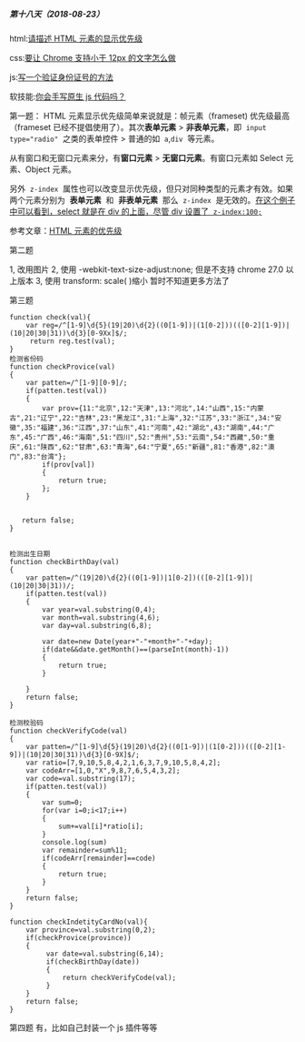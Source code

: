 ##### 第十八天（2018-08-23）

html:[请描述 HTML 元素的显示优先级](https://github.com/zivenday/learning/issues/67)

css:[要让 Chrome 支持小于 12px 的文字怎么做](https://github.com/zivenday/learning/issues/68)

js:[写一个验证身份证号的方法](https://github.com/zivenday/learning/issues/69)

软技能:[你会手写原生 js 代码吗？](https://github.com/zivenday/learning/issues/70)

第一题：
HTML 元素显示优先级简单来说就是：帧元素（frameset) 优先级最高（frameset 已经不提倡使用了）。其次**表单元素** > **非表单元素**，即  `input type="radio"`  之类的表单控件 > 普通的如  `a`,`div`  等元素。

从有窗口和无窗口元素来分，有**窗口元素** > **无窗口元素**。有窗口元素如 Select 元素、Object 元素。

另外  `z-index`  属性也可以改变显示优先级，但只对同种类型的元素才有效。如果两个元素分别为  **表单元素**  和  **非表单元素**  那么  `z-index`  是无效的。[在这个例子中可以看到，select 就是在 div 的上面，尽管 div 设置了  `z-index:100;`](https://codepen.io/Konata9/pen/VVoJKM)

参考文章：[HTML 元素的优先级](https://blog.csdn.net/wulex/article/details/76222563)

第二题

1, 改用图片
2, 使用 -webkit-text-size-adjust:none; 但是不支持 chrome 27.0 以上版本
3, 使用 transform: scale( )缩小
暂时不知道更多方法了

第三题

```
function check(val){
    var reg=/^[1-9]\d{5}(19|20)\d{2}((0[1-9])|(1[0-2]))(([0-2][1-9])|(10|20|30|31))\d{3}[0-9Xx]$/;
     return reg.test(val);
}
检测省份码
function checkProvice(val)
{
    var patten=/^[1-9][0-9]/;
    if(patten.test(val))
    {
        var prov={11:"北京",12:"天津",13:"河北",14:"山西",15:"内蒙古",21:"辽宁",22:"吉林",23:"黑龙江",31:"上海",32:"江苏",33:"浙江",34:"安徽",35:"福建",36:"江西",37:"山东",41:"河南",42:"湖北",43:"湖南",44:"广东",45:"广西",46:"海南",51:"四川",52:"贵州",53:"云南",54:"西藏",50:"重庆",61:"陕西",62:"甘肃",63:"青海",64:"宁夏",65:"新疆",81:"香港",82:"澳门",83:"台湾"};
        if(prov[val])
        {
            return true;
        };
    }


   return false;
}


检测出生日期
function checkBirthDay(val)
{
    var patten=/^(19|20)\d{2}((0[1-9])|1[0-2])(([0-2][1-9])|(10|20|30|31))/;
    if(patten.test(val))
    {
        var year=val.substring(0,4);
        var month=val.substring(4,6);
        var day=val.substring(6,8);

        var date=new Date(year+"-"+month+"-"+day);
        if(date&&date.getMonth()==(parseInt(month)-1))
        {
            return true;
        }

    }
    return false;
}

检测校验码
function checkVerifyCode(val)
{
    var patten=/^[1-9]\d{5}(19|20)\d{2}((0[1-9])|(1[0-2]))(([0-2][1-9])|(10|20|30|31))\d{3}[0-9X]$/;
    var ratio=[7,9,10,5,8,4,2,1,6,3,7,9,10,5,8,4,2];
    var codeArr=[1,0,"X",9,8,7,6,5,4,3,2];
    var code=val.substring(17);
    if(patten.test(val))
    {
        var sum=0;
        for(var i=0;i<17;i++)
        {
            sum+=val[i]*ratio[i];
        }
        console.log(sum)
        var remainder=sum%11;
        if(codeArr[remainder]==code)
        {
            return true;
        }
    }
    return false;
}

function checkIndetityCardNo(val){
    var province=val.substring(0,2);
    if(checkProvice(province))
    {
         var date=val.substring(6,14);
         if(checkBirthDay(date))
         {
             return checkVerifyCode(val);
         }
    }
    return false;
}
```

第四题
有，比如自己封装一个 js 插件等等
